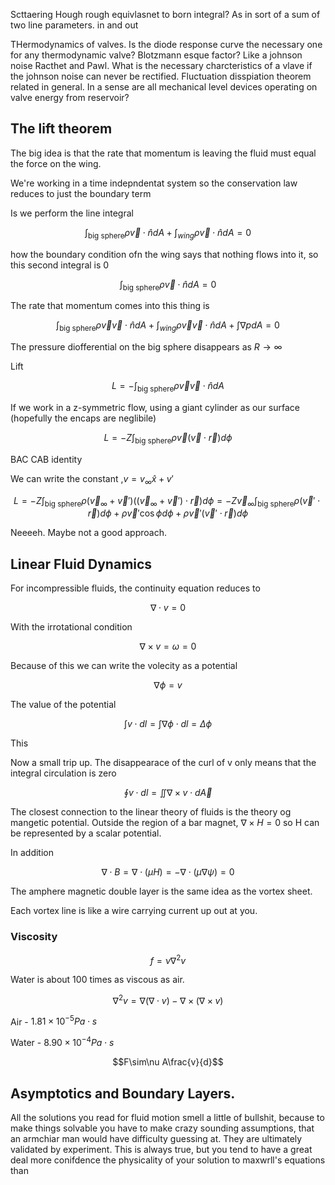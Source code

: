 Scttaering Hough rough equivlasnet to born integral? As in sort of a sum
of two line parameters. in and out

THermodynamics of valves. Is the diode response curve the necessary one
for any thermodynamic valve? Blotzmann esque factor? Like a johnson
noise Racthet and Pawl. What is the necessary charcteristics of a vlave
if the johnson noise can never be rectified. Fluctuation disspiation
theorem related in general. In a sense are all mechanical level devices
operating on valve energy from reservoir?

The lift theorem
----------------

The big idea is that the rate that momentum is leaving the fluid must
equal the force on the wing.

We're working in a time indepndentat system so the conservation law
reduces to just the boundary term

Is we perform the line integral

$$\int_{\text{big sphere}}\rho\vec{v}\cdot\hat{n}dA+\int_{wing}\rho\vec{v}\cdot\hat{n}dA=0$$

how the boundary condition ofn the wing says that nothing flows into it,
so this second integral is 0

$$\int_{\text{big sphere}}\rho\vec{v}\cdot\hat{n}dA=0$$

The rate that momentum comes into this thing is

$$\int_{\text{big sphere}}\rho\vec{v}\vec{v}\cdot\hat{n}dA+\int_{wing}\rho\vec{v}\vec{v}\cdot\hat{n}dA+\int\nabla pdA=0$$

The pressure diofferential on the big sphere disappears as
$R\rightarrow\infty$

Lift

$$L=-\int_{\text{big sphere}}\rho\vec{v}\vec{v}\cdot\hat{n}dA$$

If we work in a z-symmetric flow, using a giant cylinder as our surface
(hopefully the encaps are neglibile)

$$L=-Z\int_{\text{big sphere}}\rho\vec{v}(\vec{v}\cdot\vec{r})d\phi$$

BAC CAB identity

We can write the constant ,$v=v_{\infty}\hat{x}+v'$

$$L=-Z\int_{\text{big sphere}}\rho(\vec{v}_{\infty}+\vec{v}')((\vec{v}_{\infty}+\vec{v}')\cdot\vec{r})d\phi=-Z\vec{v}_{\infty}\int_{\text{big sphere}}\rho(\vec{v}'\cdot\vec{r})d\phi+\rho\vec{v}'\cos\phi d\phi+\rho\vec{v}'(\vec{v}'\cdot\vec{r})d\phi$$

Neeeeh. Maybe not a good approach.

Linear Fluid Dynamics
---------------------

For incompressible fluids, the continuity equation reduces to

$$\nabla\cdot v=0$$

With the irrotational condition

$$\nabla\times v=\omega=0$$

Because of this we can write the volecity as a potential

$$\nabla\phi=v$$

The value of the potential

$$\int v\cdot dl=\int\nabla\phi\cdot dl=\Delta\phi$$

This

Now a small trip up. The disappearace of the curl of v only means that
the integral circulation is zero

$$\oint v\cdot dl=\iint\nabla\times v\cdot d\vec{A}$$

The closest connection to the linear theory of fluids is the theory og
mangetic potential. Outside the region of a bar magnet,
$\nabla\times H=0$ so H can be represented by a scalar potential.

In addition

$$\nabla\cdot B=\nabla\cdot(\mu H)=-\nabla\cdot(\mu\nabla\psi)=0$$

The amphere magnetic double layer is the same idea as the vortex sheet.

Each vortex line is like a wire carrying current up out at you.

### Viscosity

$$f=\nu\nabla^{2}v$$

Water is about 100 times as viscous as air.

$$\nabla^{2}v=\nabla(\nabla\cdot v)-\nabla\times(\nabla\times v)$$

Air - $1.81\times10^{-5}Pa\cdot s$

Water - $8.90\times10^{-4}Pa\cdot s$

$$F\sim\nu A\frac{v}{d}$$

Asymptotics and Boundary Layers.
--------------------------------

All the solutions you read for fluid motion smell a little of bullshit,
because to make things solvable you have to make crazy sounding
assumptions, that an armchiar man would have difficulty guessing at.
They are ultimately validated by experiment. This is always true, but
you tend to have a great deal more conifdence the physicality of your
solution to maxwrll's equations than
